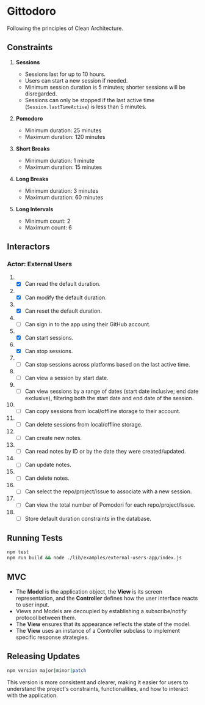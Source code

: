 # Gittodoro

Following the principles of Clean Architecture.

## Constraints

1. **Sessions**
   - Sessions last for up to 10 hours.
   - Users can start a new session if needed.
   - Minimum session duration is 5 minutes; shorter sessions will be disregarded.
   - Sessions can only be stopped if the last active time (`Session.lastTimeActive`) is less than 5 minutes.

2. **Pomodoro**
   - Minimum duration: 25 minutes
   - Maximum duration: 120 minutes

3. **Short Breaks**
   - Minimum duration: 1 minute
   - Maximum duration: 15 minutes

4. **Long Breaks**
   - Minimum duration: 3 minutes
   - Maximum duration: 60 minutes

5. **Long Intervals**
   - Minimum count: 2
   - Maximum count: 6

## Interactors

### Actor: External Users

1. - [x] Can read the default duration.
1. - [x] Can modify the default duration.
1. - [x] Can reset the default duration.
1. - [ ] Can sign in to the app using their GitHub account.
1. - [x] Can start sessions.
1. - [x] Can stop sessions.
1. - [ ] Can stop sessions across platforms based on the last active time.
1. - [ ] Can view a session by start date.
1. - [ ] Can view sessions by a range of dates (start date inclusive; end date exclusive), filtering both the start date and end date of the session.
1. - [ ] Can copy sessions from local/offline storage to their account.
1. - [ ] Can delete sessions from local/offline storage.
1. - [ ] Can create new notes.
1. - [ ] Can read notes by ID or by the date they were created/updated.
1. - [ ] Can update notes.
1. - [ ] Can delete notes.
1. - [ ] Can select the repo/project/issue to associate with a new session.
1. - [ ] Can view the total number of Pomodori for each repo/project/issue.
1. - [ ] Store default duration constraints in the database.

## Running Tests

```sh
npm test
npm run build && node ./lib/examples/external-users-app/index.js
```

## MVC

- The **Model** is the application object, the **View** is its screen representation, and the **Controller** defines how the user interface reacts to user input.
- Views and Models are decoupled by establishing a subscribe/notify protocol between them.
- The **View** ensures that its appearance reflects the state of the model.
- The **View** uses an instance of a Controller subclass to implement specific response strategies.

## Releasing Updates

```sh
npm version major|minor|patch
```

This version is more consistent and clearer, making it easier for users to understand the project's constraints, functionalities, and how to interact with the application.
